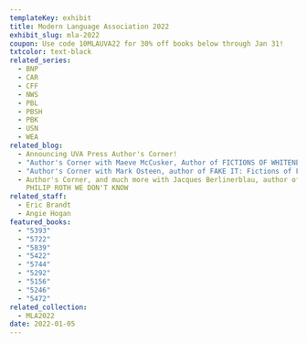 ```yaml
---
templateKey: exhibit
title: Modern Language Association 2022
exhibit_slug: mla-2022
coupon: Use code 10MLAUVA22 for 30% off books below through Jan 31!
txtcolor: text-black
related_series:
  - BNP
  - CAR
  - CFF
  - NWS
  - PBL
  - PBSH
  - PBK
  - USN
  - WEA
related_blog:
  - Announcing UVA Press Author's Corner!
  - "Author's Corner with Maeve McCusker, Author of FICTIONS OF WHITENESS "
  - "Author's Corner with Mark Osteen, author of FAKE IT: Fictions of Forgery"
  - Author's Corner, and much more with Jacques Berlinerblau, author of THE
    PHILIP ROTH WE DON'T KNOW
related_staff:
  - Eric Brandt
  - Angie Hogan
featured_books:
  - "5393"
  - "5722"
  - "5839"
  - "5422"
  - "5744"
  - "5292"
  - "5156"
  - "5246"
  - "5472"
related_collection:
  - MLA2022
date: 2022-01-05
---
```

